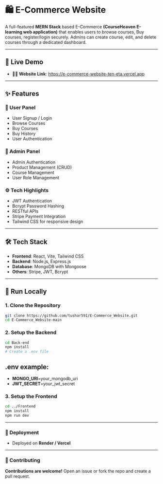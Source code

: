 # 🛍️ E-Commerce Website

A full-featured **MERN Stack** based E-Commerce **(CourseHeaven E-learning web application)** that enables users to browse courses, Buy courses, register/login securely. Admins can create course, edit, and delete courses through a dedicated dashboard.

---

## 🔗 Live Demo

- 👨‍💻 **Website Link**: https://e-commerce-website-ten-eta.vercel.app
  
---

## ✨ Features

### 👤 User Panel
- User Signup / Login
- Browse Courses 
- Buy Courses
- Buy History
- User Authentication

### 🔧 Admin Panel
- Admin Authentication
- Product Management (CRUD)
- Course Management
- User Role Management

### ⚙️ Tech Highlights
- JWT Authentication
- Bcrypt Password Hashing
- RESTful APIs
- Stripe Payment Integration
- Tailwind CSS for responsive design

---

## 🛠️ Tech Stack

- **Frontend**: React, Vite, Tailwind CSS
- **Backend**: Node.js, Express.js
- **Database**: MongoDB with Mongoose
- **Others**: Stripe, JWT, Bcrypt

---

## 🧪 Run Locally

### 1. Clone the Repository
```bash
git clone https://github.com/tushar591/E-Commerce_Website.git
cd E-Commerce_Website-main
```
### 2. Setup the Backend
```bash
cd Back-end
npm install
# Create a .env file
```
## .env example:
- **MONGO_URI**=your_mongodb_uri
- **JWT_SECRET**=your_jwt_secret

### 3. Setup the Frontend
```bash
cd ../Frontend
npm install
npm run dev
```
---

### 🚀 Deployment
- Deployed on **Render / Vercel** 
---

### 🤝 Contributing
**Contributions are welcome!**
Open an issue or fork the repo and create a pull request.


